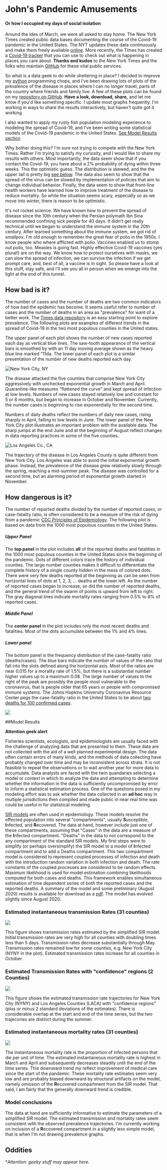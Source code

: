 # John's Pandemic Amusements 
#### Or how I occupied my days of social isolation

Around the Ides of March, we were all asked to stay home. 
The New York Times created public data bases documenting the
course of the Covid-19 pandemic in the United States. 
The NYT updates these data continuously and make them
freely available [online](https://github.com/nytimes/covid-19-data).
More recently, the Times has created a 
[Covid-19 tracker](https://www.nytimes.com/interactive/2020/us/covid-cases-deaths-tracker.html) that you can use to check out what is happening in places you care about.
**Thanks and kudos** to the New York Times and the folks who maintain [GitHub](https://github.com/) for these vital public services.

So what is a data geek to do while sheltering in place?
I decided to improve my [python](https://www.python.org/) 
programming chops,
and I've been drawing lots of
plots of the prevalence of the disease in places where I can no longer
travel, parts of the country where friends and family live.
A few of these plots can be found on my 
[repository on GitHub](https://github.com/johnrsibert/SIR-Models/tree/master/PlotsToShare). 
**Have a look, download, share,** and let me know if you'd like something specific.
I update most graphs frequently. I'm working in ways to share the results interactively, but haven't quite got it working. 

I also wanted to apply my rusty fish population modeling experience to modeling the spread of Covid-19,
and I've been writing some statistical models of the Covid-19 pandemic in the United States.
[See Model Results section](##model-results)

Why bother doing this? I'm sure not trying to compete with the New York Times. 
Rather I'm trying to satisfy my curiosity, and I would like to share my
results with others. 
Most importantly, the data seem show that if you contact the Covid-19, you have about a 2% probability of dying within three weeks. 
This the optimistic guess. 
The distribution is skewed, and the the upper tail is pretty big [see below](https://johnrsibert.github.io/JonzPandemic/#risk-of-death).
The data also seem to show that the spread of the virus can be slowed by implementation of policies that aim to change individual behavior. Finally, the data seem to show that front-line health workers have learned how to improve treatment of the disease to reduce mortality. So while the situation seems scary, especially so as we move into winter, there is reason to be optimistic.

It's not rocket science. We have known how to prevent the spread of disease since the 10th century when the Persian polymath Ibn Sina recommended confining sick people for 40 days. It didn't get really technical until we began to understand the immune system in the 20th century. 
After learned something about the immune system, we got rid of smallpox. 
I'm old enough to remember the great fear of polio in the 1950s. I know people who where afflicted with polio. 
Vaccines enabled us to stomp out polio, too.
Measles is going fast. 
Highly effective Covid-19 vaccines (yes plural!) are on the way.
We know how to protect ourselves with masks, we can slow the spread of infection, we can survive the infection if we get prompt care, and, best of all, a vaccine is in sight. So please have a look at this stuff, stay safe, and I'll see you all in person when we emerge into the light at the end of this tunnel.  

## How bad is it?
The number of cases and the number of deaths are two common indicators of how bad the epidemic
has become.
It seems useful refer to number of cases and the number of deaths in an area as "prevalence" for
want of a better work.
The [Times data repository](https://github.com/nytimes/covid-19-data) is an easy starting point to explore prevalence.
The following plots are examples of different trends in the spread of Covid-19 in the 
two most populous counties in the United states.

The upper panel of each plot shows the number of new cases reported each day as vertical blue lines. 
The saw-tooth appearance of the vertical bars is smoothed by with an 11 day moving average shown as the heavy blue line marked "11da.
The lower panel of each plot is a similar presentation of the number of new deaths reported each day.

![New York City, NY](https://raw.githubusercontent.com/johnrsibert/SIR-Models/master/assets/New_York_CityNY_prevalence.png)

The disease attacked the five counties that comprise New York City aggressively with unchecked exponential growth in March and April. Quarantine-like measures "flattened the curve" and kept spread of infection at low levels.
Numbers of new cases stayed relatively low and constant for 5 or 6 months, but began to increase in October and November.
Currently, the number cases is beginning to rise exponentially for the second time.

Numbers of daily deaths reflect the numbers of daily new cases, rising sharply in April,
falling to low levels in June. 
The lower panel of the New York City plot illustrates an important problem with the available data. 
The sharp jumps at the end June and at the beginning of August
reflect changes in data reporting practices in some of the five counties.

![Los Angeles Co., CA](https://raw.githubusercontent.com/johnrsibert/SIR-Models/master/assets/Los_AngelesCA_prevalence.png)

The trajectory of the disease in Los Angeles County is quite different from New York City.
Los Angeles was able to avoid the initial exponential growth phase. Instead, the prevalence of the disease grew relatively slowly through the spring, reaching a mid-summer peak.
The disease was controlled for a second time, but an alarming period of exponential growth
started in November.

 
## How dangerous is it?
The number of reported deaths divided by the number of reported cases, or case-fatality ratio,
is often considered to be a measure of the risk of dying from a pandemic 
[CDC Principles of Epidemiology](https://www.cdc.gov/csels/dsepd/ss1978/lesson3/section3.html).
The following plot is based on data from the 1000 most populous counties in the United States.

##### Upper Panel
The **top panel** in the plot includes **all** of the reported deaths and fatalities in the 1000 most populous counties in the United States since
the beginning of the pandemic. Dots of different colors trace the history of individual counties.
The large number counties makes it difficult to differentiate the complete history of a single county hidden in the mess of colored dots.
There were very few deaths reported at the beginning as can be seen from horizontal lines of dots at 1, 2, 3, ... deaths at the lower left. As the number of reported cases began to increase,
so did the number of reported deaths, and the general trend of the swarm of points is upward from left to right. 
The gray diagonal lines indicate mortality rates ranging from 0.5% to 8% of reported cases.

##### Middle Panel
The **center panel** in the plot includes only the most recent deaths and fatalities.
Most of the dots accumulate between the 1% and 4% lines.

##### Lower panel
The bottom panel is the frequency distribution of the case-fatality ratio (deaths/cases).
The blue bars indicate the number of values of the ratio that fall into the slots defined along the horizontal axis. 
Most of the ratios are near 0.015 for a morality rate of 1.5%, but there is a substantial number
higher values up to a maximum 0.08.
The large number of values to the right of the peak are possibly the people most vulnerable to the 
coronavirus, that is people older that 65 years or people with compromised immune systems.
The Johns Hopkins University Coronavirus Resource Center pegs the case-fatality ratio in the United States to be about 
[two deaths for 100 confirmed cases](https://coronavirus.jhu.edu/data/mortality).

![](https://raw.githubusercontent.com/johnrsibert/SIR-Models/master/assets/CFR_1000.png)

##Model Results

**Attention geek alert**

Fisheries scientists, ecologists, and epidemiologists are usually faced with the challenge of analyzing data that are presented to them. These data are not collected with the aid of a well planned experimental design. The data often contain errors of many kinds, and the methods of data collecting have probably changed over time and may be inconsistent across strata. It is not feasible to repeat the observations or to wait another year for more data to accumulate. Data analysts are faced with the twin quandaries selecting a model or context in which to analyze the data and attempting to determine whether the information in the data is sufficiently uncompromised by error to inform a statistical estimation process. One of the questions posed in my modeling effort was to ask whether the data collected in an __ad hoc__ way in multiple jurisdictions then compiled and made public in near real time was could be useful in for statistical modeling.

[SIR models](https://en.wikipedia.org/wiki/Compartmental_models_in_epidemiology) are often used in epidemiology. These models resolve the effected population into several "compartments", usually **S**usceptible, **I**nfected, and **R**ecovered. The data at hand, however include just one of these compartments, assuming that "Cases" in the data are a measure of the **I**nfected compartment. "Deaths" in the data to not correspond to the any compartment of the standard SIR models. My first steps were to simplify (or perhaps oversimplify) the SIR model to a model of **I**nfected compartment and to add a Deaths compartment. This two compartment model is considered to represent coupled processes of infection and death with the introduction random variation in both infection and death. The rate constants of the coupled processes are considered to be random effects. Maximum likelihood is used for model estimation combining likelihoods computed for both cases and deaths. This framework enables simultaneous estimation of time dependent series of both the reported cases and the reported deaths. 
A summary of the model and some preliminary (August 2020) results is available for
download as a [pdf](https://github.com/johnrsibert/SIR-Models/blob/master/Reports/simpleSIR.pdf).
The model has evolved slightly since August 2020.

### Estimated instantaneous transmission Rates (31 counties)

![](https://raw.githubusercontent.com/johnrsibert/SIR-Models/master/assets/logbeta_summary_g.png)

This figure shows transmission rates estimated by the simplified SIR model. Initial transmission rates are very high for all counties with doubling times less than 5 days. Transmission rates decrease substantially through May. Transmission rates remained low for some counties, e.g. New York City (NYNY in the plot). Estimated transmission rates increase for all counties in October.


### Estimated Transmission Rates with "confidence" regions (2 Counties)

![](https://raw.githubusercontent.com/johnrsibert/SIR-Models/master/assets/logbeta_summary_2.png)

This figure shows the estimated transmission rate trajectories for New York City (NYNY) and 
Los Angeles Counties (LACA) with "confidence regions" (plus or minus 2 standard deviations of the estimates). There is considerable overlap at the start and end of the time series, but the two trajecories are distinct during the summer.


### Estimated instantaneous mortality rates (31 counties)
![](https://raw.githubusercontent.com/johnrsibert/SIR-Models/master/assets/logmu_summary_g.png)

The instantaneous mortality rate is the proportion of infected persons that die per unit of time. 
The estimated instantaneous mortality rate is highest in March and April and subsequently
decreases steadily until the end of the time series.
This downward trend my reflect improvement of medical care since the start of the pandemic.
These mortality rate estimates seem very low and are probably biased downward by structural artifacts on the model, namely omission of the **R**ecovered compartment from the SIR model.
That said, I am fairly that the generally downward trend is credible.


### Model conclusions
The data at hand are sufficiently informative to estimate the parameters of a simplified SIR model. The estimated transmission and mortality rates seem consistent with the observed prevalence
trajectories.
I'm currently working on inclusion of a **R**ecovered compartment in a slightly less simple model, 
that is when I'm not drawing prevalence graphs.


## Oddities
**Attention: geeky stuff may appear here.*


